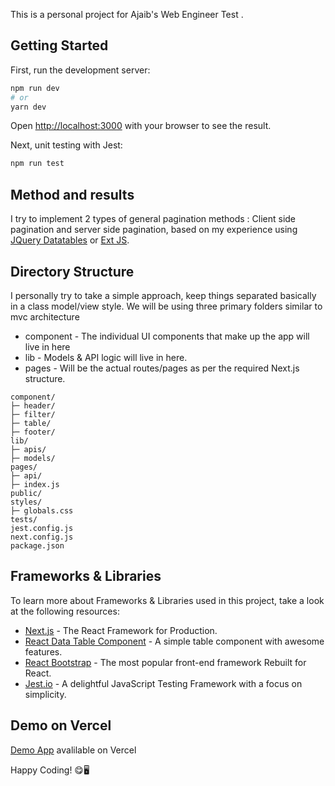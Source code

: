 This is a personal project for Ajaib's Web Engineer Test .

## Getting Started

First, run the development server:

```bash
npm run dev
# or
yarn dev
```

Open [http://localhost:3000](http://localhost:3000) with your browser to see the result.

Next, unit testing with Jest:
```bash
npm run test
```

## Method and results

I try to implement 2 types of general pagination methods : Client side pagination and server side pagination, based on my experience using [JQuery Datatables](https://datatables.net/) or [Ext JS](https://www.sencha.com/products/extjs/).

## Directory Structure
I personally try to take a simple approach, keep things separated basically in a class model/view style. We will be using three primary folders similar to mvc architecture

- component - The individual UI components that make up the app will live in here
- lib - Models & API logic will live in here.
- pages - Will be the actual routes/pages as per the required Next.js structure.

```
component/
├─ header/
├─ filter/
├─ table/
├─ footer/
lib/
├─ apis/
├─ models/
pages/
├─ api/
├─ index.js
public/
styles/
├─ globals.css
tests/
jest.config.js
next.config.js
package.json
```

## Frameworks & Libraries

To learn more about Frameworks & Libraries used in this project, take a look at the following resources:

- [Next.js](https://nextjs.org/) - The React Framework for Production.
- [React Data Table Component](https://www.npmjs.com/package/react-data-table-component) - A simple table component with awesome features.
- [React Bootstrap](https://react-bootstrap.github.io) - The most popular front-end framework Rebuilt for React.
- [Jest.io](https://jestjs.io/) - A delightful JavaScript Testing Framework with a focus on simplicity.



## Demo on Vercel

[Demo App](https://david-ajaib-test.vercel.app/) avalilable on Vercel

Happy Coding! 😋🖥️

